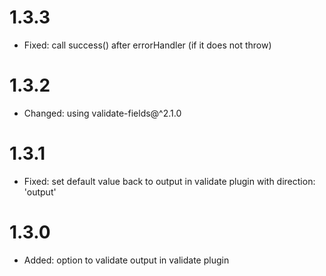 # 1.3.3
* Fixed: call success() after errorHandler (if it does not throw)

# 1.3.2
* Changed: using validate-fields@^2.1.0

# 1.3.1
* Fixed: set default value back to output in validate plugin with direction: 'output'

# 1.3.0
* Added: option to validate output in validate plugin